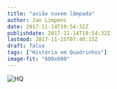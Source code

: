 ```yaml
---
title: "avião nuvem lâmpada"
author: Jan Limpens
date: 2017-11-14T19:54:32Z
publishdate: 2017-11-14T19:54:32Z
lastmod: 2017-11-15T07:40:15Z
draft: false
tags: ["História em Quadrinhos"]
image-fit: "600x600"
---
```


![HQ](001-avião-nuvem-lampada.jpg)
